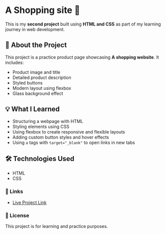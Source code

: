 # A Shopping site 🛒

This is my **second project** built using **HTML and CSS** as part of my learning journey in web development.

## 🚀 About the Project

This project is a practice product page showcasing **A shopping website**. It includes:

- Product image and title
- Detailed product description
- Styled buttons
- Modern layout using flexbox
- Glass background effect
## 💡 What I Learned

- Structuring a webpage with HTML
- Styling elements using CSS
- Using flexbox to create responsive and flexible layouts
- Adding custom button styles and hover effects
- Using `a` tags with `target="_blank"` to open links in new tabs

## 🛠️ Technologies Used
- HTML
- CSS
### 🔗 Links
- [Live Project Link](https://saiprabhatca.github.io/Project-2-The-shopping-site/)
### 📄 License

This project is for learning and practice purposes.
